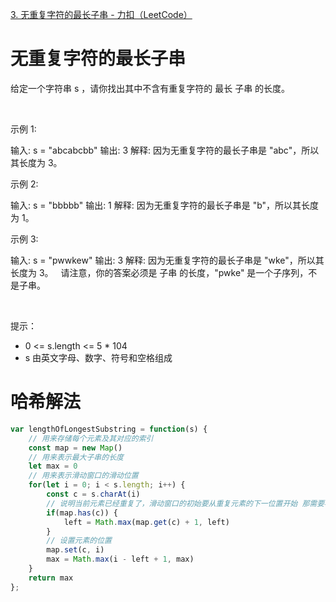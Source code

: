 [3. 无重复字符的最长子串 - 力扣（LeetCode）](https://leetcode.cn/problems/longest-substring-without-repeating-characters/description/?envType=study-plan-v2&envId=top-100-liked)

# 无重复字符的最长子串

给定一个字符串 s ，请你找出其中不含有重复字符的 最长 子串 的长度。

 

示例 1:


输入: s = "abcabcbb"
输出: 3 
解释: 因为无重复字符的最长子串是 "abc"，所以其长度为 3。


示例 2:


输入: s = "bbbbb"
输出: 1
解释: 因为无重复字符的最长子串是 "b"，所以其长度为 1。


示例 3:


输入: s = "pwwkew"
输出: 3
解释: 因为无重复字符的最长子串是 "wke"，所以其长度为 3。
     请注意，你的答案必须是 子串 的长度，"pwke" 是一个子序列，不是子串。


 

提示：

 * 0 <= s.length <= 5 * 104
 * s 由英文字母、数字、符号和空格组成


 # 哈希解法
```js
var lengthOfLongestSubstring = function(s) {
    // 用来存储每个元素及其对应的索引
    const map = new Map()
    // 用来表示最大子串的长度
    let max = 0
    // 用来表示滑动窗口的滑动位置
    for(let i = 0; i < s.length; i++) {
        const c = s.charAt(i)
        // 说明当前元素已经重复了，滑动窗口的初始要从重复元素的下一位置开始 那需要看下当前的子串的最大长度
        if(map.has(c)) {
            left = Math.max(map.get(c) + 1, left)
        }
        // 设置元素的位置
        map.set(c, i)
        max = Math.max(i - left + 1, max)
    }
    return max
};

```
 
